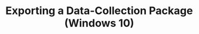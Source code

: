 ---
title: Exporting a Data-Collection Package (Windows 10)
description: In Application Compatibility Manager (ACM), you can export a data-collection package as a Windows installer (.msi) file. You can then use the .msi file to install the data-collection package on the computers from which you want to gather data.
redirect_url: https://technet.microsoft.com/itpro/windows/deploy/manage-windows-upgrades-with-upgrade-analytics
---